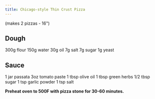 ```yaml
---
title: Chicago-style Thin Crust Pizza
---
```


(makes 2 pizzas - 16")

## Dough

300g flour
150g water
30g oil
7g salt
7g sugar
1g yeast

## Sauce

1 jar passata
3oz tomato paste
1 tbsp olive oil
1 tbsp green herbs
1/2 tbsp sugar
1 tsp garlic powder
1 tsp salt

**Preheat oven to 500F with pizza stone for 30-60 minutes.**
